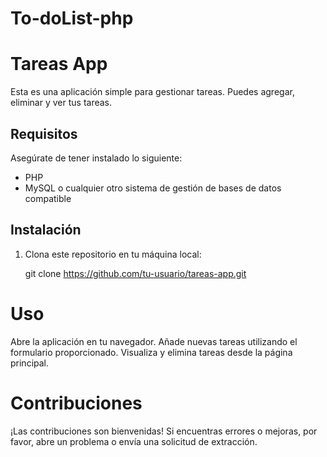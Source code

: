 # To-doList-php

# Tareas App

Esta es una aplicación simple para gestionar tareas. Puedes agregar, eliminar y ver tus tareas.

## Requisitos

Asegúrate de tener instalado lo siguiente:

- PHP
- MySQL o cualquier otro sistema de gestión de bases de datos compatible

## Instalación

1. Clona este repositorio en tu máquina local:

   git clone https://github.com/tu-usuario/tareas-app.git



# Uso
Abre la aplicación en tu navegador.
Añade nuevas tareas utilizando el formulario proporcionado.
Visualiza y elimina tareas desde la página principal.

# Contribuciones
¡Las contribuciones son bienvenidas! Si encuentras errores o mejoras, por favor, abre un problema o envía una solicitud de extracción.

